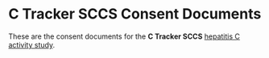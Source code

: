 C Tracker SCCS Consent Documents
================================

These are the consent documents for the **C Tracker SCCS** [hepatitis C activity study](http://www.c-tracker.ch/).
